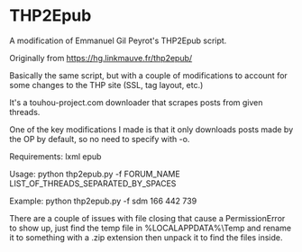 # THP2Epub
A modification of Emmanuel Gil Peyrot's THP2Epub script.

Originally from https://hg.linkmauve.fr/thp2epub/

Basically the same script, but with a couple of modifications to account for some changes to the THP site (SSL, tag layout, etc.)

It's a touhou-project.com downloader that scrapes posts from given threads.

One of the key modifications I made is that it only downloads posts made by the OP by default, so no need to specify with -o.

Requirements:
lxml
epub

Usage: python thp2epub.py -f FORUM_NAME LIST_OF_THREADS_SEPARATED_BY_SPACES

Example: python thp2epub.py -f sdm 166 442 739

There are a couple of issues with file closing that cause a PermissionError to show up, just find the temp file in %LOCALAPPDATA%\Temp and rename it to something with a .zip extension then unpack it to find the files inside.
